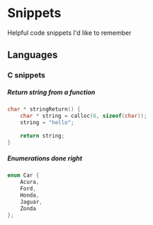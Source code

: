 # Snippets
Helpful code snippets I'd like to remember

## Languages
### C snippets

##### Return string from a function
```c
char * stringReturn() {
    char * string = calloc(6, sizeof(char));
    string = "hello";
    
    return string;
}
```

##### Enumerations done right
```c
enum Car {
    Acura,
    Ford,
    Honda,
    Jaguar,
    Zonda
};
```
